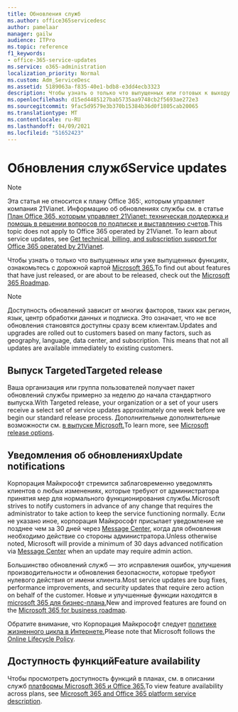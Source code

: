 ```yaml
---
title: Обновления служб
ms.author: office365servicedesc
author: pamelaar
manager: gailw
audience: ITPro
ms.topic: reference
f1_keywords:
- office-365-service-updates
ms.service: o365-administration
localization_priority: Normal
ms.custom: Adm_ServiceDesc
ms.assetid: 5189063a-f835-40e1-bdb8-e3dd4ecb3323
description: Чтобы узнать о только что выпущенных или готовых к выходу функций Office 365, ознакомьтесь с дорожной картой Microsoft 365.
ms.openlocfilehash: d15ed4485127bab5735aa9748cb2f5693ae272e3
ms.sourcegitcommit: 9fac5d9579e3b370b15384b36d0f1805cab20065
ms.translationtype: MT
ms.contentlocale: ru-RU
ms.lasthandoff: 04/09/2021
ms.locfileid: "51652423"
---
```

# <a name="service-updates"></a><span data-ttu-id="6f83c-103">Обновления служб</span><span class="sxs-lookup"><span data-stu-id="6f83c-103">Service updates</span></span>

> [!NOTE]
> <span data-ttu-id="6f83c-p101">Эта статья не относится к плану Office 365:, которым управляет компания 21Vianet. Информацию об обновлениях службы см. в статье [План Office 365, которым управляет 21Vianet: техническая поддержка и помощь в решении вопросов по подписке и выставлению счетов](/microsoft-365/admin/contact-support-for-business-products).</span><span class="sxs-lookup"><span data-stu-id="6f83c-p101">This topic does not apply to Office 365 operated by 21Vianet. To learn about service updates, see [Get technical, billing, and subscription support for Office 365 operated by 21Vianet](/microsoft-365/admin/contact-support-for-business-products).</span></span> 
  
<span data-ttu-id="6f83c-106">Чтобы узнать о только что выпущенных или уже выпущенных функциях, ознакомьтесь с дорожной картой [Microsoft 365.](https://go.microsoft.com/fwlink/?LinkId=509914)</span><span class="sxs-lookup"><span data-stu-id="6f83c-106">To find out about features that have just released, or are about to be released, check out the [Microsoft 365 Roadmap](https://go.microsoft.com/fwlink/?LinkId=509914).</span></span>
  
> [!NOTE]
> <span data-ttu-id="6f83c-p102">Доступность обновлений зависит от многих факторов, таких как регион, язык, центр обработки данных и подписка. Это означает, что не все обновления становятся доступны сразу всем клиентам.</span><span class="sxs-lookup"><span data-stu-id="6f83c-p102">Updates and upgrades are rolled out to customers based on many factors, such as geography, language, data center, and subscription. This means that not all updates are available immediately to existing customers.</span></span> 
  
## <a name="targeted-release"></a><span data-ttu-id="6f83c-109">Выпуск Targeted</span><span class="sxs-lookup"><span data-stu-id="6f83c-109">Targeted release</span></span>

<span data-ttu-id="6f83c-110">Ваша организация или группа пользователей получает пакет обновлений службы примерно за неделю до начала стандартного выпуска.</span><span class="sxs-lookup"><span data-stu-id="6f83c-110">With Targeted release, your organization or a set of your users receive a select set of service updates approximately one week before we begin our standard release process.</span></span> <span data-ttu-id="6f83c-111">Дополнительные дополнительные возможности см. [в выпуске Microsoft.](/office365/admin/manage/release-options-in-office-365)</span><span class="sxs-lookup"><span data-stu-id="6f83c-111">To learn more, see [Microsoft release options](/office365/admin/manage/release-options-in-office-365).</span></span> 
  
## <a name="update-notifications"></a><span data-ttu-id="6f83c-112">Уведомления об обновлениях</span><span class="sxs-lookup"><span data-stu-id="6f83c-112">Update notifications</span></span>

<span data-ttu-id="6f83c-113">Корпорация Майкрософт стремится заблаговременно уведомлять клиентов о любых изменениях, которые требуют от администратора принятия мер для нормального функционирования службы.</span><span class="sxs-lookup"><span data-stu-id="6f83c-113">Microsoft strives to notify customers in advance of any change that requires the administrator to take action to keep the service functioning normally.</span></span> <span data-ttu-id="6f83c-114">Если не указано иное, корпорация Майкрософт присылает уведомление не позднее чем за 30 дней через [Message Center](/office365/admin/manage/message-center), когда для обновления необходимо действие со стороны администратора.</span><span class="sxs-lookup"><span data-stu-id="6f83c-114">Unless otherwise noted, Microsoft will provide a minimum of 30 days advanced notification via [Message Center](/office365/admin/manage/message-center) when an update may require admin action.</span></span> 
  
<span data-ttu-id="6f83c-115">Большинство обновлений служб — это исправления ошибок, улучшения производительности и обновления безопасности, которые требуют нулевого действия от имени клиента.</span><span class="sxs-lookup"><span data-stu-id="6f83c-115">Most service updates are bug fixes, performance improvements, and security updates that require zero action on behalf of the customer.</span></span> <span data-ttu-id="6f83c-116">Новые и улучшенные функции находятся в [microsoft 365 для бизнес-плана.](https://roadmap.office.com/)</span><span class="sxs-lookup"><span data-stu-id="6f83c-116">New and improved features are found on the [Microsoft 365 for business roadmap](https://roadmap.office.com/).</span></span>
  
<span data-ttu-id="6f83c-117">Обратите внимание, что Корпорация Майкрософт следует [политике жизненного цикла в Интернете.](https://support.microsoft.com/lifecycle#gp/osslpolicy)</span><span class="sxs-lookup"><span data-stu-id="6f83c-117">Please note that Microsoft follows the [Online Lifecycle Policy](https://support.microsoft.com/lifecycle#gp/osslpolicy).</span></span>
  
## <a name="feature-availability"></a><span data-ttu-id="6f83c-118">Доступность функций</span><span class="sxs-lookup"><span data-stu-id="6f83c-118">Feature availability</span></span>

<span data-ttu-id="6f83c-119">Чтобы просмотреть доступность функций в планах, см. в описании служб [платформы Microsoft 365 и Office 365.](office-365-platform-service-description.md)</span><span class="sxs-lookup"><span data-stu-id="6f83c-119">To view feature availability across plans, see [Microsoft 365 and Office 365 platform service description](office-365-platform-service-description.md).</span></span>

